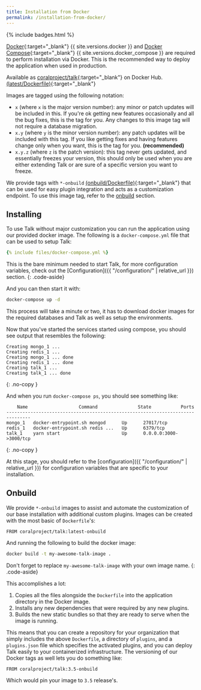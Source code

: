 ```yaml
---
title: Installation from Docker
permalink: /installation-from-docker/
---
```


{% include badges.html %}

[Docker](https://www.docker.com/community-edition#/download){:target="_blank"} {{ site.versions.docker }} and
[Docker Compose](https://docs.docker.com/compose/install/){:target="_blank"} {{ site.versions.docker_compose }} are required
to perform installation via Docker. This is the recommended way to deploy the
application when used in production.

Available as [coralproject/talk](https://hub.docker.com/r/coralproject/talk/){:target="_blank"} on
Docker Hub. [(latest/Dockerfile)](https://github.com/coralproject/talk/blob/master/Dockerfile){:target="_blank"}

Images are tagged using the following notation:

- `x` (where `x` is the major version number): any minor or patch updates will
  be included in this. If you're ok getting new features occasionally and all
  the bug fixes, this is the tag for you. Any changes to this image tag will not
  require a database migration.
- `x.y` (where `y` is the minor version number): any patch updates will be
  included with this tag. If you like getting fixes and having features change
  only when you want, this is the tag for you. **(recommended)**
- `x.y.z` (where `z` is the patch version): this tag never gets updated, and
  essentially freezes your version, this should only be used when you are either
  extending Talk or are sure of a specific version you want to freeze.

We provide tags with `*-onbuild`
[(onbuild/Dockerfile)](https://github.com/coralproject/talk/blob/master/Dockerfile.onbuild){:target="_blank"}
that can be used for easy plugin integration and acts as a customization
endpoint. To use this image tag, refer to the
[onbuild](#onbuild) section.

## Installing

To use Talk without major customization you can run the application using our
provided docker image. The following is a `docker-compose.yml` file that can
be used to setup Talk:

```yml
{% include files/docker-compose.yml %}
```

This is the bare minimum needed to start Talk, for more configuration
variables, check out the [Configuration]({{ "/configuration/" | relative_url }}) section.
{: .code-aside}

And you can then start it with:

```bash
docker-compose up -d
```

This process will take a minute or two, it has to download docker images for the
required databases and Talk as well as setup the environments.

Now that you've started the services started using compose, you should see
output that resembles the following:

```
Creating mongo_1 ...
Creating redis_1 ...
Creating mongo_1 ... done
Creating redis_1 ... done
Creating talk_1 ...
Creating talk_1 ... done
```
{: .no-copy }

And when you run `docker-compose ps`, you should see something like:

```
    Name                   Command               State           Ports
-------------------------------------------------------------------------------
mongo_1   docker-entrypoint.sh mongod      Up      27017/tcp
redis_1   docker-entrypoint.sh redis ...   Up      6379/tcp
talk_1    yarn start                       Up      0.0.0.0:3000->3000/tcp
```
{: .no-copy }

At this stage, you should refer to the [configuration]({{ "/configuration/" | relative_url }}) for
configuration variables that are specific to your installation.

## Onbuild

We provide `*-onbuild` images to assist and automate the customization of our
base installation with additional custom plugins. Images can be created with the
most basic of `Dockerfile`'s:

```docker
FROM coralproject/talk:latest-onbuild
```

And running the following to build the docker image:

```bash
docker build -t my-awesome-talk-image .
```

Don't forget to replace `my-awesome-talk-image` with your own image name.
{: .code-aside}

This accomplishes a lot:

1. Copies all the files alongside the `Dockerfile` into the application
   directory in the Docker image.
2. Installs any new dependencies that were required by any new plugins.
3. Builds the new static bundles so that they are ready to serve when the image
   is running.

This means that you can create a repository for your organization that simply
includes the above `Dockerfile`, a directory of `plugins`, and a `plugins.json`
file which specifies the activated plugins, and you can deploy Talk easily to
your containerized infrastructure. The versioning of our Docker tags as well
lets you do something like:

```docker
FROM coralproject/talk:3.5-onbuild
```

Which would pin your image to `3.5` release's.
